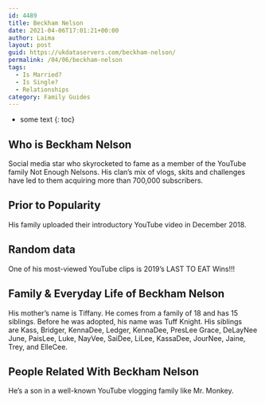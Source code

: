 ```yaml
---
id: 4489
title: Beckham Nelson
date: 2021-04-06T17:01:21+00:00
author: Laima
layout: post
guid: https://ukdataservers.com/beckham-nelson/
permalink: /04/06/beckham-nelson
tags:
  - Is Married?
  - Is Single?
  - Relationships
category: Family Guides
---
```


* some text
{: toc}


## Who is Beckham Nelson
                  
                  
                  
Social media star who skyrocketed to fame as a member of the YouTube family Not Enough Nelsons. His clan&#8217;s mix of vlogs, skits and challenges have led to them acquiring more than 700,000 subscribers.
                  
              
            
              
            
                
                
                
## Prior to Popularity
                  
                  
                  
His family uploaded their introductory YouTube video in December 2018.
                  
              
            
              
            
                
                
                
## Random data
                  
                  
                  
One of his most-viewed YouTube clips is 2019&#8217;s LAST TO EAT Wins!!!
                  
              
            
              
            
                
                
                
## Family & Everyday Life of Beckham Nelson
                  
                  
                  
His mother&#8217;s name is Tiffany. He comes from a family of 18 and has 15 siblings. Before he was adopted, his name was Tuff Knight. His siblings are Kass, Bridger, KennaDee, Ledger, KennaDee, PresLee Grace, DeLayNee June, PaisLee, Luke, NayVee, SaiDee, LiLee, KassaDee, JourNee, Jaine, Trey, and ElleCee.
                  
              
            
              
            
                
                
                
## People Related With Beckham Nelson
                  
                  
                  
He&#8217;s a son in a well-known YouTube vlogging family like Mr. Monkey.
                  
              
            
              
            
                
              
            
              
              
            
            
              
            
          
          
          